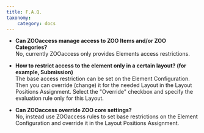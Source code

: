```yaml
---
title: F.A.Q.
taxonomy:
    category: docs
---
```


* **Can ZOOaccess manage access to ZOO Items and/or ZOO Categories?** <br /> No, currently ZOOaccess only provides Elements access restrictions.

* **How to restrict access to the element only in a certain layout? (for example, Submission)** <br /> The base access restriction can be set on the Element Configuration. Then you can override (change) it for the needed Layout in the Layout Positions Assignment. Select the "Override" checkbox and specify the evaluation rule only for this Layout.

* **Can ZOOaccess override ZOO core settings?** <br /> No, instead use ZOOaccess rules to set base restrictions on the Element Configuration and override it in the Layout Positions Assignment.



